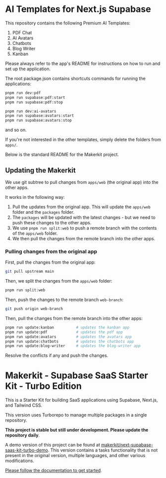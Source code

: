 # AI Templates for Next.js Supabase

This repository contains the following Premium AI Templates:

1. PDF Chat
2. AI Avatars
3. Chatbots
4. Blog Writer
5. Kanban

Please always refer to the app's README for instructions on how to run and set up the application.

The root package.json contains shortcuts commands for running the applications:

```bash
pnpm run dev:pdf
pnpm run supabase:pdf:start
pnpm run supabase:pdf:stop

pnpm run dev:ai-avatars
pnpm run supabase:avatars:start
pnpm run supabase:avatars:stop
```

and so on.

If you're not interested in the other templates, simply delete the folders from `apps/`.

Below is the standard README for the Makerkit project.

## Updating the Makerkit

We use git subtree to pull changes from `apps/web` (the original app) into the other apps.

It works in the following way:

1. Pull the updates from the original app. This will update the `apps/web` folder and the `packages` folder.
2. The `packages` will be updated with the latest changes - but we need to push these changes to the other apps.
3. We use `pnpm run split:web` to push a remote branch with the contents of the `apps/web` folder.
4. We then pull the changes from the remote branch into the other apps.

### Pulling changes from the original app

First, pull the changes from the original app:

```bash
git pull upstream main
```

Then, we split the changes from the `apps/web` folder:

```bash
pnpm run split:web
```

Then, push the changes to the remote branch `web-branch`:

```bash
git push origin web-branch
```

Then, pull the changes from the remote branch into the other apps:

```bash
pnpm run update:kanban          # updates the kanban app
pnpm run update:pdf             # updates the pdf app
pnpm run update:avatars         # updates the avatars app
pnpm run update:chatbots        # updates the chatbots app
pnpm run update:blog-writer     # updates the blog-writer app
```

Resolve the conflicts if any and push the changes.

# Makerkit - Supabase SaaS Starter Kit - Turbo Edition

This is a Starter Kit for building SaaS applications using Supabase, Next.js, and Tailwind CSS.

This version uses Turborepo to manage multiple packages in a single repository.

**This project is stable but still under development. Please update the repository daily**.

A demo version of this project can be found at [makerkit/next-supabase-saas-kit-turbo-demo](https://github.com/makerkit/next-supabase-saas-kit-turbo-demo). This version contains a tasks functionality that is not present in the original version, multiple languages, and other various modifications.

[Please follow the documentation to get started](https://makerkit.dev/docs/next-supabase-turbo/introduction).
